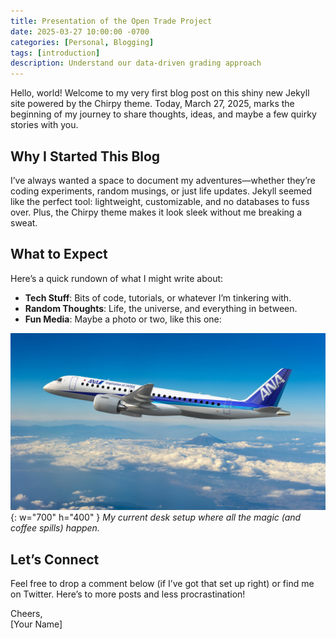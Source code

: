 ```yaml
---
title: Presentation of the Open Trade Project
date: 2025-03-27 10:00:00 -0700
categories: [Personal, Blogging]
tags: [introduction]
description: Understand our data-driven grading approach
---
```


Hello, world! Welcome to my very first blog post on this shiny new Jekyll site powered by the Chirpy theme. Today, March 27, 2025, marks the beginning of my journey to share thoughts, ideas, and maybe a few quirky stories with you.

## Why I Started This Blog

I’ve always wanted a space to document my adventures—whether they’re coding experiments, random musings, or just life updates. Jekyll seemed like the perfect tool: lightweight, customizable, and no databases to fuss over. Plus, the Chirpy theme makes it look sleek without me breaking a sweat.

## What to Expect

Here’s a quick rundown of what I might write about:

- **Tech Stuff**: Bits of code, tutorials, or whatever I’m tinkering with.
- **Random Thoughts**: Life, the universe, and everything in between.
- **Fun Media**: Maybe a photo or two, like this one:

![My Desk Setup](/assets/img/my-desk.jpg){: w="700" h="400" }
_My current desk setup where all the magic (and coffee spills) happen._

## Let’s Connect

Feel free to drop a comment below (if I’ve got that set up right) or find me on Twitter. Here’s to more posts and less procrastination!

Cheers,  
[Your Name]